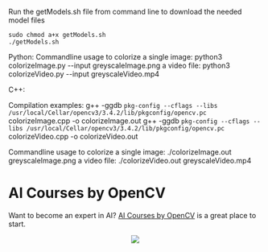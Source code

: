 
Run the getModels.sh file from command line to download the needed model files

	sudo chmod a+x getModels.sh
	./getModels.sh

Python:
Commandline usage to colorize 
a single image:
	python3 colorizeImage.py --input greyscaleImage.png
a video file:
	python3 colorizeVideo.py --input greyscaleVideo.mp4


C++:

Compilation examples:
g++ -ggdb `pkg-config --cflags --libs /usr/local/Cellar/opencv3/3.4.2/lib/pkgconfig/opencv.pc` colorizeImage.cpp -o colorizeImage.out
g++ -ggdb `pkg-config --cflags --libs /usr/local/Cellar/opencv3/3.4.2/lib/pkgconfig/opencv.pc` colorizeVideo.cpp -o colorizeVideo.out

Commandline usage to colorize 
a single image:
	./colorizeImage.out greyscaleImage.png
a video file:
	./colorizeVideo.out greyscaleVideo.mp4


# AI Courses by OpenCV

Want to become an expert in AI? [AI Courses by OpenCV](https://opencv.org/courses/) is a great place to start. 

<a href="https://opencv.org/courses/">
<p align="center"> 
<img src="https://www.learnopencv.com/wp-content/uploads/2020/04/AI-Courses-By-OpenCV-Github.png">
</p>
</a>
